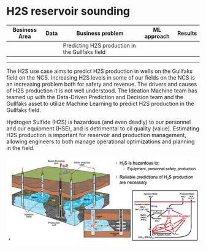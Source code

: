 # H2S reservoir sounding

| Business Area 	| Data 	| Business problem                                	| ML approach 	| Results 	|
|---------------	|------	|-------------------------------------------------	|-------------	|---------	|
|               	|      	| Predicting H2S production in the Gullfaks field 	|             	|         	|


-----------------

The H2S use case aims to predict H2S production in wells on the Gullfaks field on the NCS. Increasing H2S levels in some of our fields on the NCS is an increasing problem both for safety and revenue. The drivers and causes of H2S production it is not well understood. The Ideation Machine team has teamed up with the Data-Driven Prediction and Decision team and the Gullfaks asset to utilize Machine Learning to predict H2S production in the Gullfaks field. 


Hydrogen Sulfide (H2S) is hazardous (and even deadly) to our personnel and our equipment (HSE), and  is detrimental to oil quality (value). Estimating H2S production is important for reservoir and production management, allowing engineers to both manage operational optimizations and planning in the field.  


![](../assets/EPI-SUB/H2S.png)
